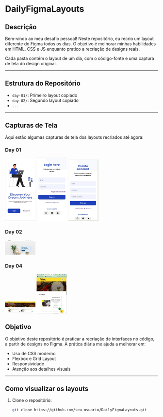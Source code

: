 # DailyFigmaLayouts

## Descrição

Bem-vindo ao meu desafio pessoal! Neste repositório, eu recrio um layout diferente do Figma todos os dias. O objetivo é melhorar minhas habilidades em HTML, CSS e JS enquanto pratico a recriação de designs reais.

Cada pasta contém o layout de um dia, com o código-fonte e uma captura de tela do design original.

---

## Estrutura do Repositório

- `day-01/`: Primeiro layout copiado
- `day-02/`: Segundo layout copiado
- `...`

---

## Capturas de Tela

Aqui estão algumas capturas de tela dos layouts recriados até agora:

### Day 01
<div style={ display: flex; gap: 50px; flex-wrap: wrap; align-items: center }>
   <img src="day-01/prints/index.jpeg" width="100px">
   <img src="day-01/prints/login.jpeg" width="100px">
   <img src="day-01/prints/register.jpeg" width="100px">
</div>


### Day 02
<div style={ display: flex; gap: 50px; flex-wrap: wrap; }>
<img src="day-02/prints/index.jpeg" width="100px">
</div>

### Day 04
<div style={ display: flex; gap: 50px; flex-wrap: wrap; }>
<img src="day-04/prints/index-desktop.jpeg" width="100px">
<img src="day-04/prints/index-mobile.jpeg" width="100px">

</div>

## Objetivo

O objetivo deste repositório é praticar a recriação de interfaces no código, a partir de designs no Figma. A prática diária me ajuda a melhorar em:

- Uso de CSS moderno
- Flexbox e Grid Layout
- Responsividade
- Atenção aos detalhes visuais

---

## Como visualizar os layouts

1. Clone o repositório:
   ```bash
   git clone https://github.com/seu-usuario/DailyFigmaLayouts.git
